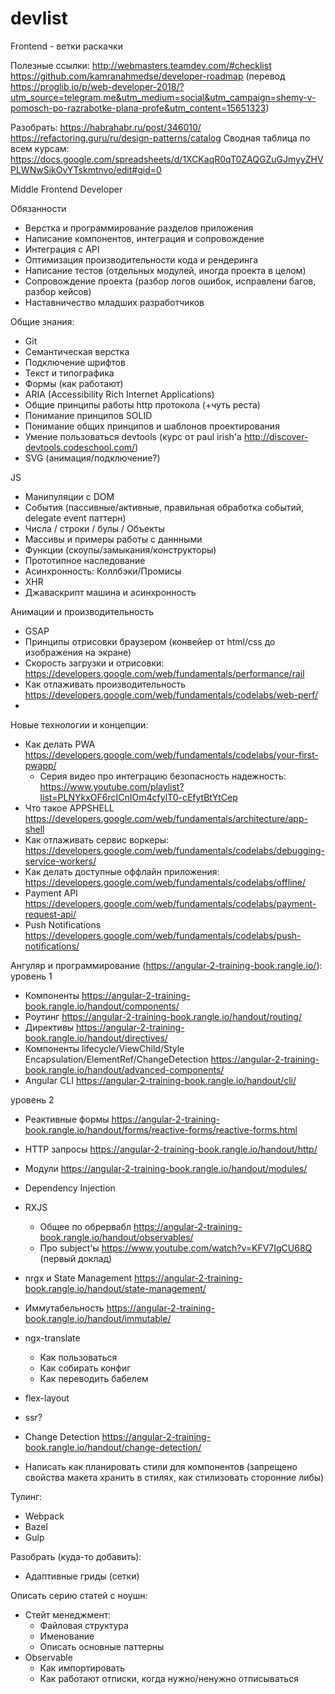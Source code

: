 # devlist

Frontend - ветки раскачки

Полезные ссылки:
http://webmasters.teamdev.com/#checklist
https://github.com/kamranahmedse/developer-roadmap (перевод https://proglib.io/p/web-developer-2018/?utm_source=telegram.me&utm_medium=social&utm_campaign=shemy-v-pomosch-po-razrabotke-plana-profe&utm_content=15651323)


Разобрать:
https://habrahabr.ru/post/346010/
https://refactoring.guru/ru/design-patterns/catalog
Сводная таблица по всем курсам: https://docs.google.com/spreadsheets/d/1XCKaqR0qT0ZAQGZuGJmyyZHVPLWNwSikOvYTskmtnvo/edit#gid=0


Middle Frontend Developer

Обязанности
- Верстка и программирование разделов приложения
- Написание компонентов, интеграция и сопровождение
- Интеграция с API
- Оптимизация производительности кода и рендеринга
- Написание тестов (отдельных модулей, иногда проекта в целом)
- Сопровождение проекта (разбор логов ошибок, исправлени багов, разбор кейсов)
- Наставничество младших разработчиков

Общие знания:
- Git
- Семантическая верстка
- Подключение шрифтов
- Текст и типографика
- Формы (как работают)
- ARIA (Accessibility Rich Internet Applications)
- Общие принципы работы http протокола (+чуть реста)
- Понимание принципов SOLID
- Понимание общих принципов и шаблонов проектирования
- Умение пользоваться devtools (курс от paul irish'a http://discover-devtools.codeschool.com/)
- SVG (анимация/подключение?)

JS
- Манипуляции с DOM
- События (пассивные/активные, правильная обработка событий, delegate event паттерн)
- Числа / строки / булы / Объекты
- Массивы и примеры работы с даннными 
- Функции (скоупы/замыкания/конструкторы)
- Прототипное наследование
- Асинхронность: Коллбэки/Промисы
- XHR
- Джаваскрипт машина и асинхронность 

Анимации и производительность
- GSAP
- Принципы отрисовки браузером (конвейер от html/css до изображения на экране)
- Скорость загрузки и отрисовки: https://developers.google.com/web/fundamentals/performance/rail
- Как отлаживать производительность https://developers.google.com/web/fundamentals/codelabs/web-perf/
- 


 Новые технологии и концепции:
- Как делать PWA https://developers.google.com/web/fundamentals/codelabs/your-first-pwapp/
    - Серия видео про интеграцию безопасность надежность: https://www.youtube.com/playlist?list=PLNYkxOF6rcICnIOm4cfylT0-cEfytBtYtСер
- Что такое APPSHELL https://developers.google.com/web/fundamentals/architecture/app-shell
- Как отлаживать сервис воркеры: https://developers.google.com/web/fundamentals/codelabs/debugging-service-workers/
- Как делать доступные оффлайн приложения: https://developers.google.com/web/fundamentals/codelabs/offline/
- Payment API https://developers.google.com/web/fundamentals/codelabs/payment-request-api/
- Push Notifications https://developers.google.com/web/fundamentals/codelabs/push-notifications/

Ангуляр и программирование (https://angular-2-training-book.rangle.io/):
уровень 1
- Компоненты https://angular-2-training-book.rangle.io/handout/components/
- Роутинг https://angular-2-training-book.rangle.io/handout/routing/
- Директивы https://angular-2-training-book.rangle.io/handout/directives/
- Компоненты lifecycle/ViewChild/Style Encapsulation/ElementRef/ChangeDetection https://angular-2-training-book.rangle.io/handout/advanced-components/
- Angular CLI https://angular-2-training-book.rangle.io/handout/cli/

уровень 2
- Реактивные формы https://angular-2-training-book.rangle.io/handout/forms/reactive-forms/reactive-forms.html
- HTTP запросы https://angular-2-training-book.rangle.io/handout/http/
- Модули https://angular-2-training-book.rangle.io/handout/modules/
- Dependency Injection
- RXJS
    - Общее по обрервабл https://angular-2-training-book.rangle.io/handout/observables/
    - Про subject'ы https://www.youtube.com/watch?v=KFV7IgCU68Q (первый доклад)
- nrgx и State Management https://angular-2-training-book.rangle.io/handout/state-management/

- Иммутабельность https://angular-2-training-book.rangle.io/handout/immutable/

- ngx-translate
    - Как пользоваться
    - Как собирать конфиг
    - Как переводить бабелем
- flex-layout
- ssr?
- Change Detection https://angular-2-training-book.rangle.io/handout/change-detection/
- Написать как планировать стили для компонентов (запрещено свойства макета хранить в стилях, как стилизовать сторонние либы)

Тулинг:
- Webpack
- Bazel
- Gulp

Разобрать (куда-то добавить):
- Адаптивные гриды (сетки)

Описать серию статей с ноушн:
- Стейт менеджмент:
    - Файловая структура
    - Именование
    - Описать основные паттерны
- Observable
    - Как импортировать
    - Как работают отписки, когда нужно/ненужно отписываться
